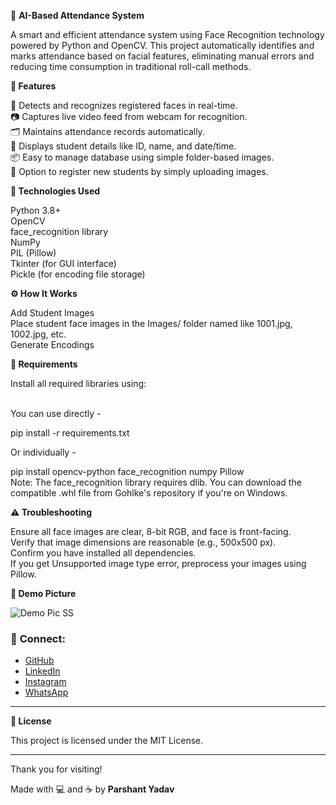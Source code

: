 📸 **AI-Based Attendance System** <br>


A smart and efficient attendance system using Face Recognition technology powered by Python and OpenCV. This project automatically identifies and marks attendance based on facial features, eliminating manual errors and reducing time consumption in traditional roll-call methods.

**🚀 Features** <br>

👤 Detects and recognizes registered faces in real-time. <br>
📷 Captures live video feed from webcam for recognition. <br>
🗂️ Maintains attendance records automatically. <br>
📝 Displays student details like ID, name, and date/time. <br>
📦 Easy to manage database using simple folder-based images. <br>
🔄 Option to register new students by simply uploading images. <br>

**🧠 Technologies Used** <br>

Python 3.8+ <br>
OpenCV <br>
face_recognition library <br>
NumPy <br>
PIL (Pillow) <br>
Tkinter (for GUI interface) <br>
Pickle (for encoding file storage) <br>

**⚙️ How It Works** <br>

Add Student Images <br>
Place student face images in the Images/ folder named like 1001.jpg, 1002.jpg, etc. <br>
Generate Encodings <br>

**📌 Requirements** <br>


Install all required libraries using: <br> <br>

You can use directly - <br>

pip install -r requirements.txt <br>

Or individually - <br>

pip install opencv-python face_recognition numpy Pillow <br>
Note: The face_recognition library requires dlib. You can download the compatible .whl file from Gohlke's repository if you're on Windows. <br>

**⚠️ Troubleshooting** <br>


Ensure all face images are clear, 8-bit RGB, and face is front-facing. <br>
Verify that image dimensions are reasonable (e.g., 500x500 px). <br>
Confirm you have installed all dependencies. <br>
If you get Unsupported image type error, preprocess your images using Pillow. <br>

**📸 Demo Picture** <br>

![Demo Pic SS](https://github.com/user-attachments/assets/7f62c5d8-fff2-4b78-b150-7c558712ca90)



### 📱 **Connect:**

* [GitHub](https://github.com/parshant786yadav)
* [LinkedIn](https://www.linkedin.com/in/parshant786)
* [Instagram](https://www.instagram.com/its_yduvnshi)
* [WhatsApp](http://wa.me/+918826448907)

---

**📜 License** <br>


This project is licensed under the MIT License. <br>

---

Thank you for visiting!

Made with 💻 and ☕ by **Parshant Yadav**




